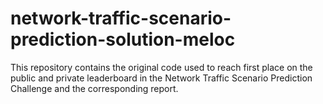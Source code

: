 # network-traffic-scenario-prediction-solution-meloc
This repository contains the original code used to reach first place on the public and private leaderboard in the Network Traffic Scenario Prediction Challenge and the corresponding report.
